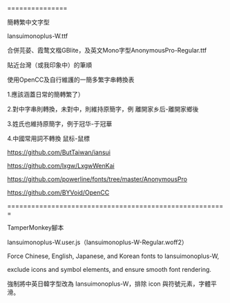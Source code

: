 ===============

簡轉繁中文字型

Iansuimonoplus-W.ttf

合併芫荽、霞鹜文楷GBlite，及英文Mono字型AnonymousPro-Regular.ttf

貼近台灣（或我印象中）的筆順

使用OpenCC及自行維護的一簡多繁字串轉換表

1.應該涵蓋日常的簡轉繁了）

2.對中字串則轉換，未對中，則維持原簡字，例 離開家乡后-離開家鄉後

3.姓氏也維持原簡字，例于冠华-于冠華

4.中國常用詞不轉換 鼠标-鼠標


https://github.com/ButTaiwan/iansui

https://github.com/lxgw/LxgwWenKai

https://github.com/powerline/fonts/tree/master/AnonymousPro

https://github.com/BYVoid/OpenCC


=======================================================

TamperMonkey腳本

Iansuimonoplus-W.user.js（Iansuimonoplus-W-Regular.woff2）

Force Chinese, English, Japanese, and Korean fonts to Iansuimonoplus-W, 

exclude icons and symbol elements, and ensure smooth font rendering.

強制將中英日韓字型改為 Iansuimonoplus-W，排除 icon 與符號元素，字體平滑。
